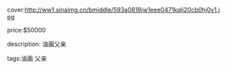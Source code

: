 cover:http://ww1.sinaimg.cn/bmiddle/593a0818jw1eee0471kqlj20cb0hj0v1.jpg

price:$50000

description: 油画父亲

tags:油画 父亲